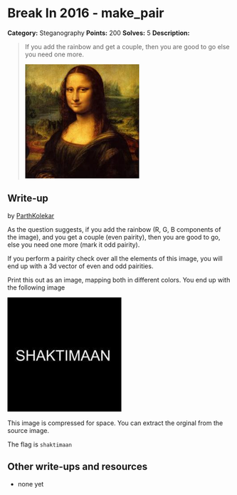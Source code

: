 # Break In 2016 - make_pair

**Category:** Steganography
**Points:** 200
**Solves:** 5
**Description:**

> If you add the rainbow and get a couple, then you are good to go else you need one more.
> 
> ![Attached Image](image.png)

## Write-up

by [ParthKolekar](https://github.com/ParthKolekar)

As the question suggests, if you add the rainbow (R, G, B components of the image), and you 
get a couple (even pairity), then you are good to go, else you need one more (mark it odd pairity).

If you perform a pairity check over all the elements of this image, you will end up with a 3d vector
of even and odd pairities.

Print this out as an image, mapping both in different colors. You end up with the following image

![Attached Image](shaktimaan.jpg)

This image is compressed for space. You can extract the orginal from the source image.

The flag is `shaktimaan`

## Other write-ups and resources

* none yet
